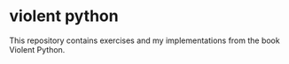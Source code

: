 # violent python
This repository contains exercises and my implementations from the book Violent Python. 
